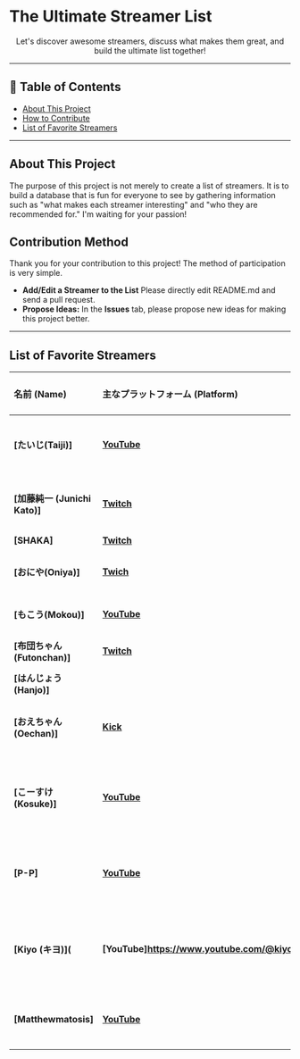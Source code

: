 # The Ultimate Streamer List

<p align="center">
  Let's discover awesome streamers, discuss what makes them great, and build the ultimate list together!
</p>

---
## 📜 Table of Contents
* [About This Project](#about-this-project)
* [How to Contribute](#contribution-method)
* [List of Favorite Streamers](#list-of-favorite-streamers) 
---
## About This Project
The purpose of this project is not merely to create a list of streamers. It is to build a database that is fun for everyone to see by gathering information such as "what makes each streamer interesting" and "who they are recommended for." I'm waiting for your passion!

## Contribution Method
Thank you for your contribution to this project! The method of participation is very simple.

* **Add/Edit a Streamer to the List** Please directly edit README.md and send a pull request.
* **Propose Ideas:** In the **Issues** tab, please propose new ideas for making this project better.
---

## List of Favorite Streamers

| 名前 (Name) | 主なプラットフォーム (Platform) | おすすめポイント (Why they're great) |
| :--- | :--- | :--- |
| **[たいじ(Taiji)]**| **[YouTube](https://www.twitch.tv/yaritaiji)** | Incredibly skilled gameplay that's easy to watch |
| **[加藤純一 (Junichi Kato)]** | **[Twitch](https://www.twitch.tv/kato_junichi0817)** | An entertainer who will do anything to make his audience smile |
| **[SHAKA]** | **[Twitch](https://www.twitch.tv/fps_shaka)** | A family man |
| **[おにや(Oniya)]**| **[Twich](https://www.twitch.tv/oniyadayo)** | His unique wit and a cool, cynical playstyle | 
| **[もこう(Mokou)]**| **[YouTube](https://youtube.com/@mokoustream)** | His screams while playing horror games | 
| **[布団ちゃん(Futonchan)]**|**[Twitch](https://www.twitch.tv/indegnasen0706)**| Chat streams and cooking streams | 
| **[はんじょう(Hanjo)]**| | Currently on hiatus | 
| **[おえちゃん(Oechan)]**| **[Kick](https://kick.com/oechan)** | Fluent, engaging chats with a distinct Mie(prefecture) dialect | 
| **[こーすけ(Kosuke)]**| **[YouTube](https://www.youtube.com/@kosukesaiore)** | Reliable commentary and creative projects as a member of 'Saishuu Heiki Oretachi' | 
| **[P-P]**| **[YouTube](https://www.youtube.com/@P-Pchannel)** | Sharp, insightful commentary with deep gaming knowledge | 
| **[Kiyo (キヨ)](** | **[YouTube]https://www.youtube.com/@kiyo_saiore)** | His genuine enjoyment of games, one-man comedy duo, and energetic reactions |
| **[Matthewmatosis]** | **[YouTube](https://www.youtube.com/@Matthewmatosis)** | In-depth, long-form game reviews based on deep insight |

